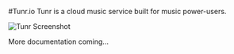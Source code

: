 #Tunr.io
Tunr is a cloud music service built for music power-users.

![Tunr Screenshot](http://i.imgur.com/TDcZGjZ.png)

More documentation coming...